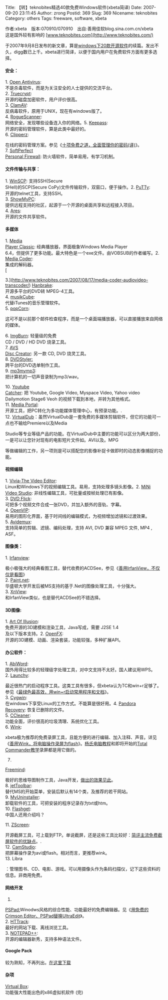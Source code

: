 Title: 【转】teknobites精选40款免费Windows软件(xbeta简译)
Date: 2007-09-20 23:11:45
Author: zrong
Postid: 369
Slug: 369
Nicename: teknobites
Category: others
Tags: freeware, software, xbeta

作者:xbeta　版本:070910/070910　出自:善用佳软blog.sina.com.cn/xbeta  
这是国外较有影响的 [www.teknobites.com](http://www.teknobites.com/)  

于2007年9月8日发布的新文章，算是[windows下20款开源软件](http://www.teknobites.com/2007/07/19/20-open-source-windows-apps-for-you/)的续篇。发出不久，digg数已上千。xbeta进行简译，以便于国内用户在免费软件方面有更多选择。

#### 安全：

1\. [Open Antivirus](http://www.openantivirus.org/):  
不是杀毒软件，而是为关注安全的人士提供的交流平台。  
2. [Truecrypt](http://www.truecrypt.org/):  
开源的磁盘加密软件，用户评价很高。  
3. [ClamAV](http://w32.clamav.net/):  
反病毒软件，原用于UNIX，现在有windows版了。  
4.
[RogueScanner](http://www.networkchemistry.com/products/roguescanner.php):  
网络安全，发现哪些设备连入你的网络。5.
[Keepass](http://keepass.info/):  
开源的密码管理软件，算是此类中最好的。  
6. [Clipperz](http://www.clipperz.com/):  

在线的密码管理方案。参见《[十项免费之道，全面管理你的密码(译)](http://blog.sina.com.cn/s/blog_46dac66f010009w6.html)》。  
7. [SoftPerfect  
Personal Firewall](http://www.softperfect.com/products/firewall/):
防火墙软件，简单易用，有学习机制。

<!--more-->

#### 文件传输与共享：

1\. [WinSCP](http://winscp.net/): 支持SSH(Secure  
SHell)的SCP(Secure CoPy)文件传输软件，双窗口，便于操作。2.
[PuTTy](http://www.chiark.greenend.org.uk/%7Esgtatham/putty/):  
开源的telnet工具，支持SSH。  
3. [ShowMyPC](http://showmypc.com/index.html):  
提供远程支持的社区，起源于一个开源的桌面共享和远程接入项目。  
4. [Ares](http://aresgalaxy.sourceforge.net/):  
开源的文件共享软件。

#### 多媒体

1\. [Media  
Player Classic](http://sourceforge.net/projects/guliverkli/):
经典播放器，界面极象Windows Media Player  
6.4，但提供了更多功能。最大特色是一个exe文件。由VOBSUB的作者编写。2.
[Media Coder](http://mediacoder.sourceforge.net/):  
集成的解码器。  
[  

3.](http://www.teknobites.com/2007/08/17/media-coder-audiovideo-transcoder/)
[Hanbrake](http://handbrake.m0k.org/):  
开源多平台的DVD转 MPEG-4工具。  
4. [musikCube](http://www.musikcube.com/):  
代替iTunes的音乐管理软件。  
5. [popCorn](http://sourceforge.net/projects/popcorn/):  

这可不是以前那个邮件检查程序，而是一个桌面端播放器，可以直接播放来自网络的媒体。

6\. [ImgBurn](http://www.imgburn.com/): 轻量级的免费  
CD / DVD / HD DVD 烧录工具。  
7. [AVS  
Disc Creator](http://www.avsmedia.com/DiscCreator/index.aspx): 另一款
CD, DVD 烧灵工具。  
8. [DVDStyler:](http://www.dvdstyler.de/)  
跨平台的DVD选单制作工具。  
9. [mp3mymp3](http://www.mp3mymp3.com/):  
把计算机的一切声音录制为mp3/wav。

10\. [Youtube  
Catcher](http://youtubecatcher.sourceforge.net/): 把 Youtube, Google
Video, Myspace Video, Yahoo video  
Dailymotion Stage6 Veoh 的视频下载到本地，并转为其他格式。  
11. [Media Portal](http://www.team-mediaportal.com/):  
开源工具，把PC转化为多功能媒体管理中心，有预录功能。.  
12.
[VirtualDub](http://www.virtualdub.org/)：虽然VirtualDub是一套免费的多媒体剪辑软件，但它的功能可一点也不输给Premiere以及Media  

Studio等专业等级产品的功能。在VirtualDub中主要的功能可以区分为两大部份，一是可以让您针对现有的电影短片文件如。AVI以及。MPG  

等做编辑的工作，另一项则是可以搭配您的影像补捉卡做即时的动态影像捕捉的功能。

#### 视频编辑

1\. [Vivia-The Video Editor](http://vivia-video.org/):  
Linux和Windows下的视频编辑工具。易用，支持处理多镜头影像。2. [MiNi  
Video Studio](http://minivs.sourceforge.net/main_en.htm):
非线性编辑工具，可批量或按帧处理已有影像。  
3. [DVD Flick](http://www.dvdflick.net/):  
可把多个视频文件合成一张DVD，并加入额外的音轨、字幕。  
4. [OpenVIP](http://openvip.sourceforge.net/):  
易用的图形化界面，基于时间线的编辑模式，为视频增加滤镜和过渡效果。  
5. [Avidemux](http://fixounet.free.fr/avidemux/):  
支持简单的剪辑、滤镜、编码处理，支持 AVI, DVD 兼容 MPEG 文件, MP4 ,  
ASF。

#### 图像类：

1\. [Irfanview](http://www.irfanview.com/):  

极小极强大的经典看图工具，替代收费的ACDSee，参见《[善用IrfanView，不仅仅是看图](http://blog.sina.com.cn/s/blog_46dac66f010003l9.html)》  
2. [Paint.net](http://www.getpaint.net/):  
华盛顿大学开发后被MS支持的基于.Net的图像处理工具，十分强大。  
3. [XnView](http://perso.orange.fr/pierre.g/xnview/enxnview.html):  
和IrfanView类似，也是替代ACDSee的不错选择。

#### 3D图像:

1\. [Art Of Illusion](http://www.artofillusion.org/):  
免费开源的3D建模和渲染工具，Java写成，需要 J2SE 1.4  
及以下版本支持。2. [OpenFX](http://www.openfx.org/):  
开源的3D建模、动画、渲染套装，功能较强，多种扩展API。

#### 办公软件：

1\. [AbiWord](http://www.abisource.com/):  
国外用得比较多的轻理级字处理工具，对中文支持不太好。国人建议用WPS。  
2. [Launchy](http://www.launchy.net/):  

最近很热门的启动程序工具。这类工具有很多，但xbeta认为TC和win+r足够了。参见《[最绿色最高效，用win+r启动常用程序和文档](http://blog.sina.com.cn/s/blog_46dac66f010004b6.html)》。  
3. [Cygwin](http://www.cygwin.com/):  
在windows下享受Linux的工作方式。不能算是很好用。4. [Pandora  
Recovery](http://www.pandorarecovery.com/): 恢复已删除的文件。  
5. [CCleaner](http://www.ccleaner.com/):  
功能全面，评价很高的垃圾清理、系统优化工具。  
6. [Wink](http://www.debugmode.com/wink/):  

xbeta极为推荐的免费录屏工具，且能方便的进行编辑、加入注释、声音。详见《[善用Wink，将电脑操作录屏为flash](http://blog.sina.com.cn/s/blog_46dac66f0100008g.html)》。[杨氏电脑教程](http://yjf1024.blog.sohu.com/59046188.html)和即将开始的[Total
Commander教学](http://blog.sina.com.cn/s/blog_46dac66f01000bw2.html)录屏都是用它做的。

7.
[Freemind](http://freemind.sourceforge.net/wiki/index.php/Main_Page):  

极好的思维导图制作工具，Java开发，[做出的效果见此](http://blog.sina.com.cn/s/blog_46dac66f01000bku.html)。  
8.
[jetToolbar](http://www.jetaudio.com/products/jettoolbar/index.html):  
替代MS的开始菜单，安装后默认有14个类，及推荐的若干网站。  
9. [MyUninstaller](http://www.nirsoft.net/utils/myuninst.html):  
卸载软件的工具，可把安装的程序记录存为txt或htm。  
10. [Flashget](http://www.flashget.com/index_en.htm):  
中国人还用介绍吗？

11\. [ZScreen](http://www.brandonz.net/projects/zscreen/):  

开源截屏工具，可上载到FTP。单说截屏，还是这些工具比较好：[简评主流免费截屏软件的优缺点](http://blog.sina.com.cn/s/blog_46dac66f010004ro.html)。.  
12. [CamStudio](http://www.camstudio.org/):  
把屏幕操作录为avi或flash。相对而言，更推荐wink。  
13. Libra  

：管理图书、CD、电影、游戏。可以用摄像头作为条码扫描仪，记下这些资料的信息。非商用免费。

#### 网络开发

1.
[PSPad:](http://www.pspad.com/en/)Winodws风格的综合性能、功能最好的免费编辑器。见《[用免费的Crimson
Editor、PSPad替换UltraEdit](http://blog.sina.com.cn/s/blog_46dac66f010003l5.html)》。  
2. [HTTrack](http://www.httrack.com/):  
最好的网站下载、离线浏览工具。  
3. [NOTEPAD++](http://notepad-plus.sourceforge.net/uk/site.htm):  
开源的编辑器新秀，支持多种语法文件。

#### Google Pack

较为熟知，不再列出。[在这里下载](http://pack.google.com/)

#### 杂项

[Virtual Box](http://www.virtualbox.org/):  
功能强大性能出色的x86虚拟机软件 (完)

